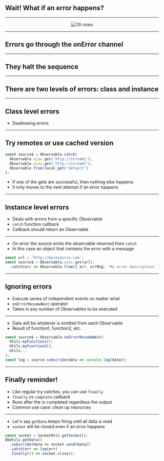 ## Wait! What if an error happens?

---

<div style="text-align: center;">
  <img src="content/images/ohnoes.jpg" alt="Oh noes" title="Oh noes">
</div>

---

## Errors go through the onError channel

---

## They halt the sequence

---

## There are two levels of errors: class and instance

---

## Class level errors

- Swallowing errors

---

## Try remotes or use cached version

```ts
const source$ = Observable.catch(
  Observable.ajax.get('http://stream1'),
  Observable.ajax.get('http://stream2'),
  Observable.from(local.get('default')
);
```

- If one of the gets are successful, then nothing else happens
- It only moves to the next attempt if an error happens

---

## Instance level errors

- Deals with errors from a specific Observable
- `catch` function callback
- Callback should return an Observable

---

- On error the source emits the observable returned from `catch`
- In this case an object that contains the error with a message

```ts 
const url = 'http://myresource.com';
const source$ = Observable.ajax.get(url);
  .catch(err => Observable.from({ err, errMsg: 'My error description' }));
```

---

## Ignoring errors

- Execute series of independent events no matter what
- `onErrorResumeNext` operator
- Takes in any number of Observables to be executed

---

- Data will be whatever is emitted from each Observable
- Result of function1, function2, etc.

```ts
const source$ = Observable.onErrorResumeNext(
  Utils.myFunction1(),
  Utils.myFunction2(),
  Utils...
);
const log = source.subscribe(data => console.log(data));
```

---

## Finally reminder!

- Like regular try catches, you can use `finally`
- `finally` vs `complete` callback
- Runs after the is completed regardless the output
- Common use case: clean up resources

---

- Let's say `getData` keeps firing until all data is read
- `socket` will be closed even if an error happens

```ts
const socket = SocketUtil.getSocket();
DbUtils.getData()
  .subscribe(data => socket.send(data))
  .catch(err => log(err)
  .finally(() => socket.close();
```

